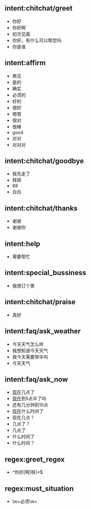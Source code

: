 ## intent:chitchat/greet
- 你好
- 你好啊
- 初次见面
- 你好，有什么可以帮您吗
- 你是谁

## intent:affirm
- 再见
- 是的
- 确实
- 必须的
- 好的
- 很好
- 嗯嗯
- 很对
- 很棒
- good
- 对对
- 对对对

## intent:chitchat/goodbye
- 我先走了
- 拜拜
- 88
- 白白

## intent:chitchat/thanks
- 谢谢
- 谢谢你

## intent:help
- 需要帮忙

## intent:special_bussiness
- 我想订个票

## intent:chitchat/praise
- 真好

## intent:faq/ask_weather
- 今天天气怎么样
- 我想知道今天天气
- 我今天需要带伞吗
- 今天天气

## intent:faq/ask_now
- [现在](TIME)几点了
- [现在](TIME)到5点半了吗
- 还有几分钟到10点
- [现在](TIME)什么时间了
- 现在几点？
- 几点了？
- 几点了
- 什么时间了
- 什么时间？

## regex:greet_regex
- ^你好[啊|呀]*$

## regex:must_situation
- \\w+必须\\w+
